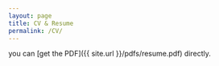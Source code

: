 ```yaml
---
layout: page
title: CV & Resume
permalink: /CV/
---
```


you can [get the PDF]({{ site.url }}/pdfs/resume.pdf) directly.

